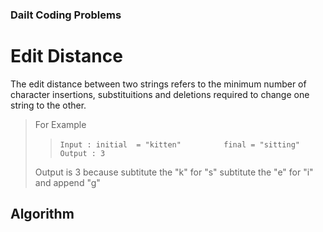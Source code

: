 ### Dailt Coding Problems

# Edit Distance

The edit distance between two strings refers to the minimum number of character insertions, substituitions and deletions required to change one string to the other. 

> For Example
> 
>
>> `Input : initial  = "kitten" `
>> `        final = "sitting"`
>>  `Output : 3`
>
> Output is 3 because 
> subtitute the "k" for "s"
> subtitute the "e" for "i"
> and append "g"
>
>

## Algorithm

<!-- ! Algorithm is still in production>